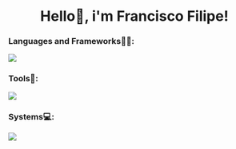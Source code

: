<h1 align="center">Hello👋, i'm Francisco Filipe!</h1>

<h3 align="left">Languages and Frameworks👨‍💻:</h3>
<p align="left">
  <a href="https://skillicons.dev">
    <img src="https://skillicons.dev/icons?i=html,css,js,bootstrap,tailwind,laravel,php,cs,java" />
  </a>
</p>

<h3 align="left">Tools🧰:</h3>
<p align="left">
  <a href="https://skillicons.dev">
    <img src="https://skillicons.dev/icons?i=ae,discord,figma,git,github,npm,mysql,pr,ps,vscode" />
  </a>
</p>

<h3 align="left">Systems💻:</h3>
<p align="left">
  <a href="https://skillicons.dev">
    <img src="https://skillicons.dev/icons?i=ubuntu,windows" />
  </a>
</p>
